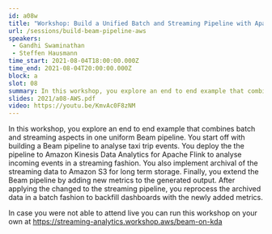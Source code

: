 ```yaml
---
id: a08w
title: "Workshop: Build a Unified Batch and Streaming Pipeline with Apache Beam on AWS"
url: /sessions/build-beam-pipeline-aws
speakers:
 - Gandhi Swaminathan
 - Steffen Hausmann
time_start: 2021-08-04T18:00:00.000Z
time_end: 2021-08-04T20:00:00.000Z
block: a
slot: 08
summary: In this workshop, you explore an end to end example that combines batch and streaming aspects in one uniform Beam pipeline. Check out the prerrequisites and additional registration.
slides: 2021/a08-AWS.pdf
video: https://youtu.be/KmvAc0F8zNM
---
```



In this workshop, you explore an end to end example that combines batch and streaming aspects in one uniform Beam pipeline.
You start off with building a Beam pipeline to analyse taxi trip events. You deploy the the pipeline to Amazon Kinesis Data Analytics for Apache Flink to analyse incoming events in a streaming fashion. You also implement archival of the streaming data to Amazon S3 for long term storage. Finally, you extend the Beam pipeline by adding new metrics to the generated output. After applying the changed to the streaming pipeline, you reprocess the archived data in a batch fashion to backfill dashboards with the newly added metrics.

In case you were not able to attend live you can run this workshop on your own at https://streaming-analytics.workshop.aws/beam-on-kda

